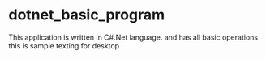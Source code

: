 # dotnet_basic_program
This application is  written in C#.Net language. and has all basic operations
this is sample texting for desktop
